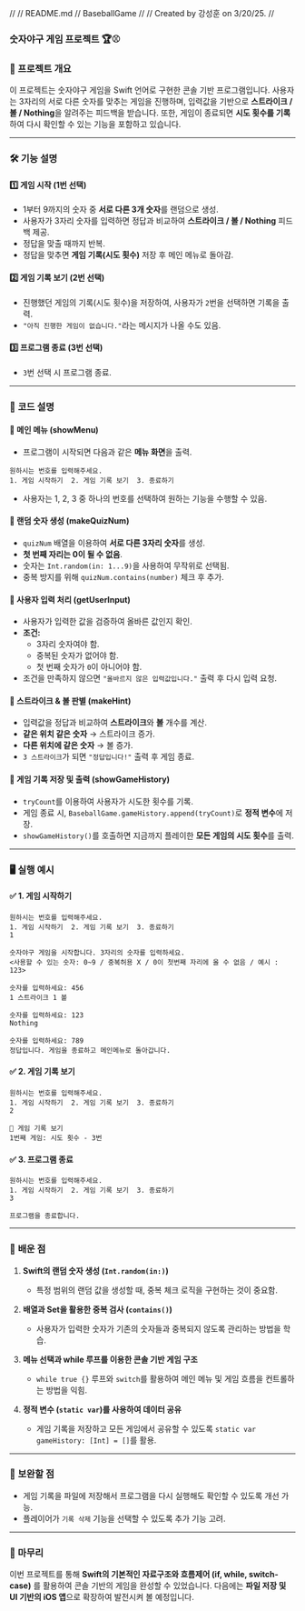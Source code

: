 //
//  README.md
//  BaseballGame
//
//  Created by 강성훈 on 3/20/25.
//

### 숫자야구 게임 프로젝트 🏆⚾

### 📌 프로젝트 개요
이 프로젝트는 숫자야구 게임을 Swift 언어로 구현한 콘솔 기반 프로그램입니다.
사용자는 3자리의 서로 다른 숫자를 맞추는 게임을 진행하며, 입력값을 기반으로 **스트라이크 / 볼 / Nothing**을 알려주는 피드백을 받습니다.
또한, 게임이 종료되면 **시도 횟수를 기록**하여 다시 확인할 수 있는 기능을 포함하고 있습니다.

---

### 🛠️ 기능 설명

#### 1️⃣ **게임 시작 (1번 선택)**
- 1부터 9까지의 숫자 중 **서로 다른 3개 숫자**를 랜덤으로 생성.
- 사용자가 3자리 숫자를 입력하면 정답과 비교하여 **스트라이크 / 볼 / Nothing** 피드백 제공.
- 정답을 맞출 때까지 반복.
- 정답을 맞추면 **게임 기록(시도 횟수)** 저장 후 메인 메뉴로 돌아감.

#### 2️⃣ **게임 기록 보기 (2번 선택)**
- 진행했던 게임의 기록(시도 횟수)을 저장하여, 사용자가 `2`번을 선택하면 기록을 출력.
- `"아직 진행한 게임이 없습니다."`라는 메시지가 나올 수도 있음.

#### 3️⃣ **프로그램 종료 (3번 선택)**
- `3`번 선택 시 프로그램 종료.

---

### 📌 **코드 설명**
#### 🔹 **메인 메뉴 (showMenu)**
- 프로그램이 시작되면 다음과 같은 **메뉴 화면**을 출력.
```shell
원하시는 번호를 입력해주세요.
1. 게임 시작하기  2. 게임 기록 보기  3. 종료하기
```
- 사용자는 1, 2, 3 중 하나의 번호를 선택하여 원하는 기능을 수행할 수 있음.

#### 🔹 **랜덤 숫자 생성 (makeQuizNum)**
- `quizNum` 배열을 이용하여 **서로 다른 3자리 숫자**를 생성.
- **첫 번째 자리는 0이 될 수 없음**.
- 숫자는 `Int.random(in: 1...9)`을 사용하여 무작위로 선택됨.
- 중복 방지를 위해 `quizNum.contains(number)` 체크 후 추가.

#### 🔹 **사용자 입력 처리 (getUserInput)**
- 사용자가 입력한 값을 검증하여 올바른 값인지 확인.
- **조건:**
  - 3자리 숫자여야 함.
  - 중복된 숫자가 없어야 함.
  - 첫 번째 숫자가 `0`이 아니어야 함.
- 조건을 만족하지 않으면 `"올바르지 않은 입력값입니다."` 출력 후 다시 입력 요청.

#### 🔹 **스트라이크 & 볼 판별 (makeHint)**
- 입력값을 정답과 비교하여 **스트라이크**와 **볼** 개수를 계산.
- **같은 위치 같은 숫자** → 스트라이크 증가.
- **다른 위치에 같은 숫자** → 볼 증가.
- `3 스트라이크`가 되면 `"정답입니다!"` 출력 후 게임 종료.

#### 🔹 **게임 기록 저장 및 출력 (showGameHistory)**
- `tryCount`를 이용하여 사용자가 시도한 횟수를 기록.
- 게임 종료 시, `BaseballGame.gameHistory.append(tryCount)`로 **정적 변수**에 저장.
- `showGameHistory()`를 호출하면 지금까지 플레이한 **모든 게임의 시도 횟수**를 출력.

---

### 🖥 실행 예시
#### ✅ **1. 게임 시작하기**
```shell
원하시는 번호를 입력해주세요.
1. 게임 시작하기  2. 게임 기록 보기  3. 종료하기
1

숫자야구 게임을 시작합니다. 3자리의 숫자를 입력하세요.
<사용할 수 있는 숫자: 0~9 / 중복허용 X / 0이 첫번째 자리에 올 수 없음 / 예시 : 123>

숫자를 입력하세요: 456
1 스트라이크 1 볼

숫자를 입력하세요: 123
Nothing

숫자를 입력하세요: 789
정답입니다. 게임을 종료하고 메인메뉴로 돌아갑니다.
```

#### ✅ **2. 게임 기록 보기**
```shell
원하시는 번호를 입력해주세요.
1. 게임 시작하기  2. 게임 기록 보기  3. 종료하기
2

📜 게임 기록 보기
1번째 게임: 시도 횟수 - 3번
```

#### ✅ **3. 프로그램 종료**
```shell
원하시는 번호를 입력해주세요.
1. 게임 시작하기  2. 게임 기록 보기  3. 종료하기
3

프로그램을 종료합니다.
```

---

### 📌 **배운 점**
1. **Swift의 랜덤 숫자 생성 (`Int.random(in:)`)**
   - 특정 범위의 랜덤 값을 생성할 때, 중복 체크 로직을 구현하는 것이 중요함.
   
2. **배열과 Set을 활용한 중복 검사 (`contains()`)**
   - 사용자가 입력한 숫자가 기존의 숫자들과 중복되지 않도록 관리하는 방법을 학습.

3. **메뉴 선택과 while 루프를 이용한 콘솔 기반 게임 구조**
   - `while true {}` 루프와 `switch`를 활용하여 메인 메뉴 및 게임 흐름을 컨트롤하는 방법을 익힘.

4. **정적 변수 (`static var`)를 사용하여 데이터 공유**
   - 게임 기록을 저장하고 모든 게임에서 공유할 수 있도록 `static var gameHistory: [Int] = []`를 활용.

---

### 📌 **보완할 점**
- 게임 기록을 파일에 저장해서 프로그램을 다시 실행해도 확인할 수 있도록 개선 가능.
- 플레이어가 `기록 삭제` 기능을 선택할 수 있도록 추가 기능 고려.

---

### **🚀 마무리**
이번 프로젝트를 통해 **Swift의 기본적인 자료구조와 흐름제어 (if, while, switch-case)** 를 활용하여 콘솔 기반의 게임을 완성할 수 있었습니다.
다음에는 **파일 저장 및 UI 기반의 iOS 앱**으로 확장하여 발전시켜 볼 예정입니다.
